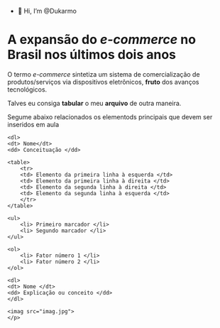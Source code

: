 - 👋 Hi, I’m @Dukarmo<head>
    <title> E-commerce </title>
    <Meta description="A evolução do e-commerce">
</head>

<h1>A expansão do <i>e-commerce</i> no Brasil nos últimos dois anos</h1>

<body>
	<p>O termo <i>e-commerce</i> sintetiza um sistema de comercialização de produtos/serviços via dispositivos eletrônicos, <b>fruto</b> dos avanços tecnológicos.</p>
    <p>Talves eu consiga <b>tabular</b> o meu <b>arquivo</b> de outra maneira. </p>
    <p>Segume abaixo relacionados os elementods principais que devem ser inseridos em aula <br />

    <dl>
    <dt> Nome</dt>
    <dd> Conceituação </dd>

    <table>
        <tr>
        <td> Elemento da primeira linha à esquerda </td>
        <td> Elemento da primeira linha à direita </td>
        <td> Elemento da segunda linha à direita </td>
        <td> Elemento da segunda linha à esquerda </td>
        </tr>
    </table>

    <ul>
        <li> Primeiro marcador </li>
        <li> Segundo marcador </li>
    </ul>

    <ol>
        <li> Fator número 1 </li>
        <li> Fator número 2 </li>
    </ol>

    <dl>
    <dt> Nome </dt>
    <dd> Explicação ou conceito </dd>
    </dl>

    <imag src="imag.jpg">
    </p>
</body>
</html>
